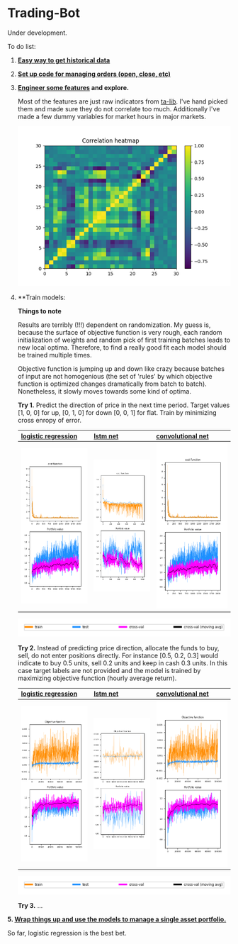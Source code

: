 # Trading-Bot

Under development.

To do list:

1. **[Easy way to get historical data](helpers/get_historical_data.py)**

2. **[Set up code for managing orders (open, close, etc)](helpers/oanda_api_helpers.py)**

3. **[Engineer some features](helpers/get_features.py) and explore.**

   Most of the features are just raw indicators from [ta-lib](https://github.com/mrjbq7/ta-lib). I've hand picked them and made sure they    do not correlate too much. Additionally I've made a few dummy variables for market hours in major markets. 

   <p align="center"> 
      <img src="/images/feature_heatmap.png">
   </p>

3. **Train models:

   **Things to note**
   
   Results are terribly (!!!) dependent on randomization. My guess is, because the surface of objective function is very rough, each random initialization of weights and random pick of first training batches leads to new local optima. Therefore, to find a really good fit each model should be trained multiple times.
   
   Objective function is jumping up and down like crazy because batches of input are not homogenious (the set of 'rules' by which objective function is optimized changes dramatically from batch to batch). Nonetheless, it slowly moves towards some kind of optima.

     **Try 1.** Predict the direction of price in the next time period. Target values [1, 0, 0] for up, [0, 1, 0] for down [0, 0, 1] for flat. Train by minimizing cross enropy of error.
     
   | [logistic regression](/train_logistic_regression_v1.py) | [lstm net](/train_lstm_v1.py) | [convolutional net](/train_cnn_v1.py) |
   | ------------------- | -------- | ----------------- |
   | <img src="/images/lr_v1_1.png"> | <img src="/images/lstm_v1_1.png"> | <img src="/images/lr_v1_1.png"> |
   
   <p align="center"> 
      <img src="/images/legend_one_fits_all.png">
   </p>
   
     **Try 2.** Instead of predicting price direction, allocate the funds to buy, sell, do not enter positions directly. For instance [0.5, 0.2, 0.3] would indicate to buy 0.5 units, sell 0.2 units and keep in cash 0.3 units. In this case target labels are not provided and the model is trained by maximizing objective function (hourly average return). 
   
   | [logistic regression](/train_logistic_regression_v2.py) | [lstm net](/train_lstm_v2.py) | [convolutional net](/train_cnn_v2.py) |
   | ------------------- | -------- | ----------------- |
   | <img src="/images/lr_v2_1.png"> | <img src="/images/lstm_v2_1.png"> | <img src="/images/lr_v2_1.png"> |
   
   <p align="center"> 
      <img src="/images/legend_one_fits_all.png">
   </p>
   
      **Try 3.** ...

**5. [Wrap things up and use the models to manage a single asset portfolio.](/main.py)**

   So far, logistic regression is the best bet. 

